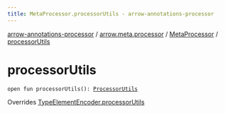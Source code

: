 ```yaml
---
title: MetaProcessor.processorUtils - arrow-annotations-processor
---
```


[arrow-annotations-processor](../../index.html) / [arrow.meta.processor](../index.html) / [MetaProcessor](index.html) / [processorUtils](./processor-utils.html)

# processorUtils

`open fun processorUtils(): `[`ProcessorUtils`](../../arrow.common.utils/-processor-utils/index.html)

Overrides [TypeElementEncoder.processorUtils](../../arrow.meta.encoder.jvm/-type-element-encoder/processor-utils.html)

